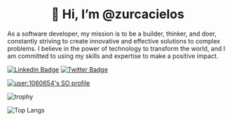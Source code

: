 <h1 align="center">👋 Hi, I’m @zurcacielos</h1>

As a software developer, my mission is to be a builder, thinker, and doer, constantly striving to create innovative and effective solutions to complex problems. I believe in the power of technology to transform the world, and I am committed to using my skills and expertise to make a positive impact.

[![Linkedin Badge](https://img.shields.io/badge/-fabianse-blue?style=for-the-badge&logo=Linkedin&logoColor=white&link=https://www.linkedin.com/in/fabianse/)](https://www.linkedin.com/in/fabianse/)
[![Twitter Badge](https://img.shields.io/badge/-@zurcacielos-1ca0f1?style=for-the-badge&labelColor=1ca0f1&logo=twitter&logoColor=white&link=https://twitter.com/zurcacielos)](https://twitter.com/zurcacielos) 

[![user:1060654's SO profile](https://stackoverflow-readme-profile.johannchopin.fr/profile-small/1060654?theme=default)](https://stackoverflow.com/users/1060654/zurcacielos)

![trophy](https://github-profile-trophy.vercel.app/?username=zurcacielos&theme=flat)

![Top Langs](https://github-readme-stats.vercel.app/api/top-langs/?username=zurcacielos&langs_count=8&layout=compact)


